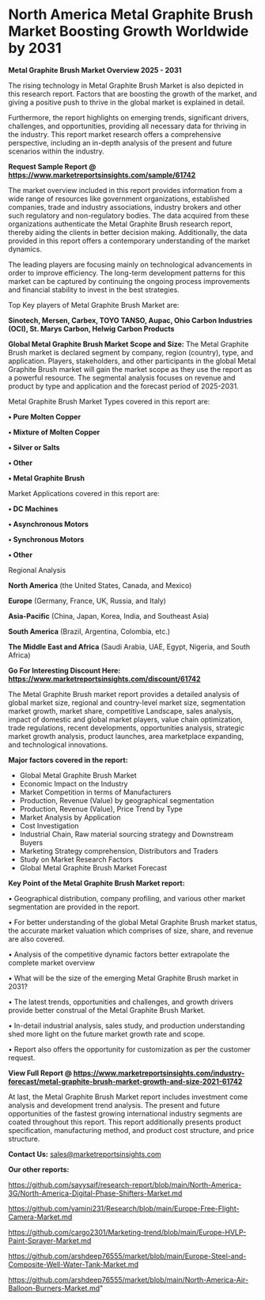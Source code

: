 # North America Metal Graphite Brush Market Boosting Growth Worldwide by 2031

<Strong> Metal Graphite Brush Market Overview 2025 - 2031</strong>

The rising technology in Metal Graphite Brush Market is also depicted in this research report. Factors that are boosting the growth of the market, and giving a positive push to thrive in the global market is explained in detail.

Furthermore, the report highlights on emerging trends, significant drivers, challenges, and opportunities, providing all necessary data for thriving in the industry. This report market research offers a comprehensive perspective, including an in-depth analysis of the present and future scenarios within the industry.

<strong>Request Sample Report @ <a href=https://www.marketreportsinsights.com/sample/61742>https://www.marketreportsinsights.com/sample/61742</a></strong>

The market overview included in this report provides information from a wide range of resources like government organizations, established companies, trade and industry associations, industry brokers and other such regulatory and non-regulatory bodies. The data acquired from these organizations authenticate the Metal Graphite Brush research report, thereby aiding the clients in better decision making. Additionally, the data provided in this report offers a contemporary understanding of the market dynamics.

The leading players are focusing mainly on technological advancements in order to improve efficiency. The long-term development patterns for this market can be captured by continuing the ongoing process improvements and financial stability to invest in the best strategies.

Top Key players of Metal Graphite Brush Market are:

<strong>Sinotech, Mersen, Carbex, TOYO TANSO, Aupac, Ohio Carbon Industries (OCI), St. Marys Carbon, Helwig Carbon Products</strong>

<strong><b>Global Metal Graphite Brush Market Scope and Size:</b></strong>
The Metal Graphite Brush market is declared segment by company, region (country), type, and application. Players, stakeholders, and other participants in the global Metal Graphite Brush market will gain the market scope as they use the report as a powerful resource. The segmental analysis focuses on revenue and product by type and application and the forecast period of 2025-2031.

Metal Graphite Brush Market Types covered in this report are:

<strong>• Pure Molten Copper

• Mixture of Molten Copper

• Silver or Salts

• Other

• Metal Graphite Brush</strong>

Market Applications covered in this report are:

<strong>• DC Machines

• Asynchronous Motors

• Synchronous Motors

• Other</strong> 

Regional Analysis

<strong>North America</strong> (the United States, Canada, and Mexico)

<strong>Europe</strong> (Germany, France, UK, Russia, and Italy)

<strong>Asia-Pacific</strong> (China, Japan, Korea, India, and Southeast Asia)

<strong>South America</strong> (Brazil, Argentina, Colombia, etc.)

<strong>The Middle East and Africa</strong> (Saudi Arabia, UAE, Egypt, Nigeria, and South Africa)

<strong>Go For Interesting Discount Here: <a href=https://www.marketreportsinsights.com/discount/61742>https://www.marketreportsinsights.com/discount/61742</a></strong>

The Metal Graphite Brush market report provides a detailed analysis of global market size, regional and country-level market size, segmentation market growth, market share, competitive Landscape, sales analysis, impact of domestic and global market players, value chain optimization, trade regulations, recent developments, opportunities analysis, strategic market growth analysis, product launches, area marketplace expanding, and technological innovations.

<strong><b>Major factors covered in the report:</b></strong>
<ul>
  <li>Global Metal Graphite Brush Market </li>
  <li>Economic Impact on the Industry</li>
  <li>Market Competition in terms of Manufacturers</li>
  <li>Production, Revenue (Value) by geographical segmentation</li>
  <li>Production, Revenue (Value), Price Trend by Type</li>
  <li>Market Analysis by Application</li>
  <li>Cost Investigation</li>
  <li>Industrial Chain, Raw material sourcing strategy and Downstream Buyers</li>
  <li>Marketing Strategy comprehension, Distributors and Traders</li>
  <li>Study on Market Research Factors</li>
  <li>Global Metal Graphite Brush Market Forecast</li>
</ul>

<strong><b>Key Point of the Metal Graphite Brush Market report:</b></strong>

• Geographical distribution, company profiling, and various other market segmentation are provided in the report.

• For better understanding of the global Metal Graphite Brush market status, the accurate market valuation which comprises of size, share, and revenue are also covered.

• Analysis of the competitive dynamic factors better extrapolate the complete market overview

• What will be the size of the emerging Metal Graphite Brush market in 2031?

• The latest trends, opportunities and challenges, and growth drivers provide better construal of the Metal Graphite Brush Market.

• In-detail industrial analysis, sales study, and production understanding shed more light on the future market growth rate and scope.

• Report also offers the opportunity for customization as per the customer request.

<strong><b>View Full Report @ <a href=https://www.marketreportsinsights.com/industry-forecast/metal-graphite-brush-market-growth-and-size-2021-61742>https://www.marketreportsinsights.com/industry-forecast/metal-graphite-brush-market-growth-and-size-2021-61742</a></b></strong>


At last, the Metal Graphite Brush Market report includes investment come analysis and development trend analysis. The present and future opportunities of the fastest growing international industry segments are coated throughout this report. This report additionally presents product specification, manufacturing method, and product cost structure, and price structure.

<strong>Contact Us:</strong>
sales@marketreportsinsights.com

<strong>Our other reports:</strong>

<a href=https://github.com/sayysaif/research-report/blob/main/North-America-3G/North-America-Digital-Phase-Shifters-Market.md>https://github.com/sayysaif/research-report/blob/main/North-America-3G/North-America-Digital-Phase-Shifters-Market.md</a>

<a href=https://github.com/yamini231/Research/blob/main/Europe-Free-Flight-Camera-Market.md>https://github.com/yamini231/Research/blob/main/Europe-Free-Flight-Camera-Market.md</a>

<a href=https://github.com/cargo2301/Marketing-trend/blob/main/Europe-HVLP-Paint-Sprayer-Market.md>https://github.com/cargo2301/Marketing-trend/blob/main/Europe-HVLP-Paint-Sprayer-Market.md</a>

<a href=https://github.com/arshdeep76555/market/blob/main/Europe-Steel-and-Composite-Well-Water-Tank-Market.md>https://github.com/arshdeep76555/market/blob/main/Europe-Steel-and-Composite-Well-Water-Tank-Market.md</a>

<a href=https://github.com/arshdeep76555/market/blob/main/North-America-Air-Balloon-Burners-Market.md>https://github.com/arshdeep76555/market/blob/main/North-America-Air-Balloon-Burners-Market.md</a>"
